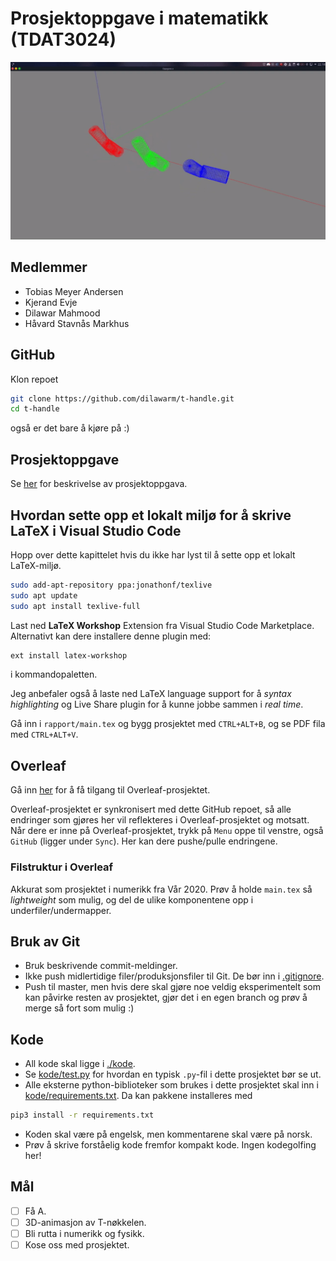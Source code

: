 # Prosjektoppgave i matematikk (TDAT3024)
![](rapport/bilder/t-handle.gif)
## Medlemmer
* Tobias Meyer Andersen
* Kjerand Evje
* Dilawar Mahmood
* Håvard Stavnås Markhus
## GitHub
Klon repoet
```sh
git clone https://github.com/dilawarm/t-handle.git
cd t-handle
```
også er det bare å kjøre på :)

## Prosjektoppgave
Se [her](prosjektoppgave.pdf) for beskrivelse av prosjektoppgava.

## Hvordan sette opp et lokalt miljø for å skrive LaTeX i Visual Studio Code
Hopp over dette kapittelet hvis du ikke har lyst til å sette opp et lokalt LaTeX-miljø.
```sh
sudo add-apt-repository ppa:jonathonf/texlive
sudo apt update
sudo apt install texlive-full
```
Last ned __LaTeX Workshop__ Extension fra Visual Studio Code Marketplace. Alternativt kan dere installere denne plugin med:
```sh
ext install latex-workshop
```
i kommandopaletten.

Jeg anbefaler også å laste ned LaTeX language support for å _syntax highlighting_ og Live Share plugin for å kunne jobbe sammen i _real time_.

Gå inn i `rapport/main.tex` og bygg prosjektet med `CTRL+ALT+B`, og se PDF fila med `CTRL+ALT+V`.

## Overleaf
Gå inn [her](https://www.overleaf.com/3354617332fykwyfcpdjhb) for å få tilgang til Overleaf-prosjektet. 

Overleaf-prosjektet er synkronisert med dette GitHub repoet, så alle endringer som gjøres her vil reflekteres i Overleaf-prosjektet og motsatt. Når dere er inne på Overleaf-prosjektet, trykk på `Menu` oppe til venstre, også `GitHub` (ligger under `Sync`). Her kan dere pushe/pulle endringene.

### Filstruktur i Overleaf
Akkurat som prosjektet i numerikk fra Vår 2020. Prøv å holde `main.tex` så _lightweight_ som mulig, og del de ulike komponentene opp i underfiler/undermapper.

## Bruk av Git
* Bruk beskrivende commit-meldinger.
* Ikke push midlertidige filer/produksjonsfiler til Git. De bør inn i [.gitignore](.gitignore).
* Push til master, men hvis dere skal gjøre noe veldig eksperimentelt som kan påvirke resten av prosjektet, gjør det i en egen branch og prøv å merge så fort som mulig :)

## Kode 
* All kode skal ligge i [./kode](./kode).
* Se [kode/test.py](./kode/test.py) for hvordan en typisk `.py`-fil i dette prosjektet bør se ut.
* Alle eksterne python-biblioteker som brukes i dette prosjektet skal inn i [kode/requirements.txt](./kode/requirements.txt). Da kan pakkene installeres med
```sh
pip3 install -r requirements.txt
```
* Koden skal være på engelsk, men kommentarene skal være på norsk.
* Prøv å skrive forståelig kode fremfor kompakt kode. Ingen kodegolfing her!

## Mål
- [ ] Få A.
- [ ] 3D-animasjon av T-nøkkelen.
- [ ] Bli rutta i numerikk og fysikk.
- [ ] Kose oss med prosjektet.
